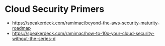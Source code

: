 # Cloud Security Primers

* https://speakerdeck.com/ramimac/beyond-the-aws-security-maturity-roadmap
* https://speakerdeck.com/ramimac/how-to-10x-your-cloud-security-without-the-series-d
